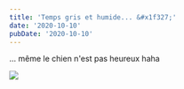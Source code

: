 ```yaml
---
title: 'Temps gris et humide... &#x1f327;'
date: '2020-10-10'
pubDate: '2020-10-10'
---
```


... même le chien n'est pas heureux haha

![](https://malparty.cluster010.ovh.net/wp-content/uploads/2021/01/img_20201011_1744159009172399836148081.jpg)
